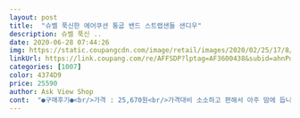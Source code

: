 ```yaml
---
layout: post 
title:  "슈벨 푹신한 에어쿠션 통굽 밴드 스트랩샌들 샌디우" 
description: 슈벨 푹신 ..
date: 2020-06-28 07:44:26 
img: https://static.coupangcdn.com/image/retail/images/2020/02/25/17/8/4ea90c6d-4c3d-4c08-b61f-3dfd09c6c13e.jpg 
linkUrl: https://link.coupang.com/re/AFFSDP?lptag=AF3600438&subid=ahnPublicAsk&pageKey=1320965680&itemId=2341856751&vendorItemId=70338436456&traceid=V0-113-de0d943613d960bc 
categories: [1007] 
color: 4374D9 
price: 25590 
author: Ask View Shop 
cont:  "●구매후기●<br/>가격 : 25,670원<br/>가격대비 소소하고 편해서 아주 맘에 듭니다<br/>망가지거나 바닥이 더럽지는 않네요 ㅎㅎㅎ<br/>미끄러운건 아직 모르겠어요 .<br/>물기 있는곳을 밟아보지 않아서... <br/><br/>바닥도 폭신거리고 그런데 발바닥 아치보다조금뒷쪽이 쪼끔 올라와있어서 좀 신경쓰이긴하는데 바닥이 폭씬해서 걸을때는 괜찮아요<br/>바로 신었는데 불편하지않고 쿠션감좋아요.<br/>저는 한사이즈 큰거로 샀는데 약간여유있고 편했어요.<br/>좀 할랑할랑 발이 도는 느낌이들긴한데 딱맞는거 샀으면 늘어날때까지 불편했을거같아요.<br/>실버색 시원해보이고 그렇게 떠보이지않고 이뻤어요.<br/>뒤에끈이 거슬리긴한데 쿠션감이좋아서 신을만하네요.<br/>발 못나보이지않아요.<br/><br/>발 볼도 편합니다.<br/> 밴드재질이라 늘어나나봐요 ㅎㅎ<br/>발볼때문에 정싸이즈 245주문했지만<br/>발볼은 편하지만 앞쪽이 살짝 남기는 하네요.<br/>.<br/><br/>발싸이즈  : 245<br/>배송 : 로켓와우<br/>사이즈는 조금 작게나온거같아요<br/>살집이 있어서 발 볼도 넓은편인데<br/>샌들은 작게 신는거라고 들었는데... <br/><br/>솔직히 주문하면서도 반품제품 오면 어떻하나 했는데... <br/><br/>실제보다 사진이 더나은듯.<br/>이디자인 쿠팡에서 많이봤으니 비교해보고 사세요.<br/><br/>우선 제가 체중도 나가고 허리 디스크도 있어서<br/>제가 발볼이 조금 넓은편이거든요<br/>폭신폭신해서 맘에 듭니다.<br/><br/>폭신한제품을 선호하는데<br/>품절이다가 18개인가 입고됐다고 뜨길래 빛의속도로 주문했습니다<br/>후기보고 한치수 크게시켰더니 딱맏네요<br/>가격 : 25,670원<br/>가격대비 소소하고 편해서 아주 맘에 듭니다<br/>망가지거나 바닥이 더럽지는 않네요 ㅎㅎㅎ<br/>미끄러운건 아직 모르겠어요 .<br/>물기 있는곳을 밟아보지 않아서... <br/><br/>바닥도 폭신거리고 그런데 발바닥 아치보다조금뒷쪽이 쪼끔 올라와있어서 좀 신경쓰이긴하는데 바닥이 폭씬해서 걸을때는 괜찮아요<br/>바로 신었는데 불편하지않고 쿠션감좋아요.<br/>저는 한사이즈 큰거로 샀는데 약간여유있고 편했어요.<br/>좀 할랑할랑 발이 도는 느낌이들긴한데 딱맞는거 샀으면 늘어날때까지 불편했을거같아요.<br/>실버색 시원해보이고 그렇게 떠보이지않고 이뻤어요.<br/>뒤에끈이 거슬리긴한데 쿠션감이좋아서 신을만하네요.<br/>발 못나보이지않아요.<br/><br/>발 볼도 편합니다.<br/> 밴드재질이라 늘어나나봐요 ㅎㅎ<br/>발볼때문에 정싸이즈 245주문했지만<br/>발볼은 편하지만 앞쪽이 살짝 남기는 하네요.<br/>.<br/><br/>발싸이즈  : 245<br/>배송 : 로켓와우<br/>사이즈는 조금 작게나온거같아요<br/>살집이 있어서 발 볼도 넓은편인데<br/>샌들은 작게 신는거라고 들었는데... <br/><br/>솔직히 주문하면서도 반품제품 오면 어떻하나 했는데... <br/><br/>실제보다 사진이 더나은듯.<br/>이디자인 쿠팡에서 많이봤으니 비교해보고 사세요.<br/><br/>우선 제가 체중도 나가고 허리 디스크도 있어서<br/>제가 발볼이 조금 넓은편이거든요<br/>폭신폭신해서 맘에 듭니다.<br/><br/>폭신한제품을 선호하는데<br/>품절이다가 18개인가 입고됐다고 뜨길래 빛의속도로 주문했습니다<br/>후기보고 한치수 크게시켰더니 딱맏네요<br/>" 
---
```

